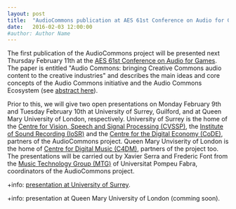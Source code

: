 ```yaml
---
layout: post
title:  "AudioCommons publication at AES 61st Conference on Audio for Games"
date:   2016-02-03 12:00:00
#author: Author Name
---
```


The first publication of the AudioCommons project will be presented next Thursday February 11th at the [AES 61st Conference on Audio for Games](http://www.audioforgames.net/2016/).
The paper is entitled "Audio Commons: bringing Creative Commons audio content to the creative industries" and describes the main ideas and core concepts of the Audio Commons initiative and the Audio Commons Ecosystem (see [abstract here](http://www.audioforgames.net/2016/schedule-papers/#Paper2)).

Prior to this, we will give two open presentations on Monday February 9th and Tuesday February 10th at University of Surrey, Guilford, and at Queen Mary University of London, respectively.
University of Surrey is the home of the [Centre for Vision, Speech and Signal Processing (CVSSP)](http://www.cvssp.org), the [Institute of Sound Recording (IoSR)](http://iosr.uk) and the [Centre for the Digital Economy (CoDE)](http://www.surreydigitaleconomy.org), partners of the AudioCommons project.
Queen Mary Unviserity of London is the home of [Centre for Digital Music (C4DM)](http://c4dm.eecs.qmul.ac.uk), partners of the project too.
The presentations will be carried out by Xavier Serra and Frederic Font from the [Music Technology Group (MTG)](http://mtg.upf.edu) of Universitat Pompeu Fabra, coordinators of the AudioCommons project.

+info: [presentation at University of Surrey](http://www.surrey.ac.uk/cvssp/news/events/cvssp_and_ee/the_audiocommons_initiative_and_the_technologies_for_facilitating_the_reuse_of_open_audio_content.htm).

+info: presentation at Queen Mary University of London (comming soon).
